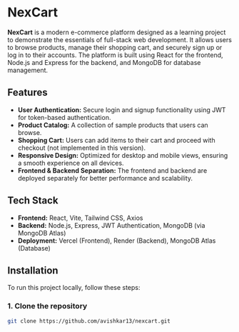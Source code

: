 # NexCart

**NexCart** is a modern e-commerce platform designed as a learning project to demonstrate the essentials of full-stack web development. It allows users to browse products, manage their shopping cart, and securely sign up or log in to their accounts. The platform is built using React for the frontend, Node.js and Express for the backend, and MongoDB for database management.

## Features

- **User Authentication:** Secure login and signup functionality using JWT for token-based authentication.
- **Product Catalog:** A collection of sample products that users can browse.
- **Shopping Cart:** Users can add items to their cart and proceed with checkout (not implemented in this version).
- **Responsive Design:** Optimized for desktop and mobile views, ensuring a smooth experience on all devices.
- **Frontend & Backend Separation:** The frontend and backend are deployed separately for better performance and scalability.
  
## Tech Stack

- **Frontend:** React, Vite, Tailwind CSS, Axios
- **Backend:** Node.js, Express, JWT Authentication, MongoDB (via MongoDB Atlas)
- **Deployment:** Vercel (Frontend), Render (Backend), MongoDB Atlas (Database)
  
## Installation

To run this project locally, follow these steps:

### 1. Clone the repository
```bash
git clone https://github.com/avishkar13/nexcart.git
